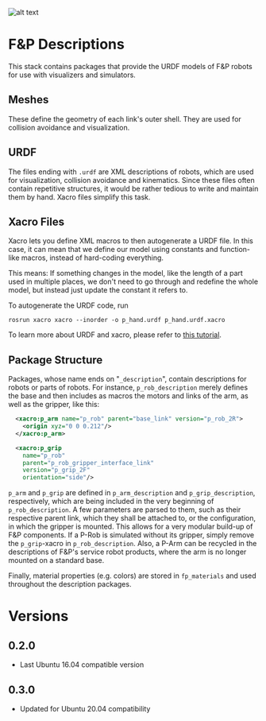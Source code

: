 ![alt text](https://www.fp-robotics.com/wp-content/themes/fprobot/img/fp-robotics_logo.png "F&P Robotics AG")

# F&amp;P Descriptions

This stack contains packages that provide the URDF models of F&amp;P robots for 
use with visualizers and simulators.

## Meshes
These define the geometry of each link's outer shell. They are used for 
collision avoidance and visualization.

## URDF
The files ending with `.urdf` are XML descriptions of robots, which are used for 
visualization, collision avoidance and kinematics. Since these files often 
contain repetitive structures, it would be rather tedious to write and maintain 
them by hand. Xacro files simplify this task.

## Xacro Files
Xacro lets you define XML macros to then autogenerate a URDF file. In this case, 
it can mean that we define our model using constants and function-like macros, 
instead of hard-coding everything.

This means: If something changes in the model, like the length of a part used in 
multiple places, we don't need to go through and redefine the whole model, but 
instead just update the constant it refers to.

To autogenerate the URDF code, run

```
rosrun xacro xacro --inorder -o p_hand.urdf p_hand.urdf.xacro
```

To learn more about URDF and xacro, please refer to 
[this tutorial](http://wiki.ros.org/urdf/Tutorials "URDF tutorials").

## Package Structure
Packages, whose name ends on "`_description`", contain descriptions for robots 
or parts of robots. For instance, `p_rob_description` merely defines the base 
and then includes as macros the motors and links of the arm, as well as the 
gripper, like this:

```xml
  <xacro:p_arm name="p_rob" parent="base_link" version="p_rob_2R">
    <origin xyz="0 0 0.212"/>
  </xacro:p_arm>

  <xacro:p_grip
    name="p_rob"
    parent="p_rob_gripper_interface_link"
    version="p_grip_2F"
    orientation="side"/>
```

`p_arm` and `p_grip` are defined in `p_arm_description` and 
`p_grip_description`, respectively, which are being included in the very 
beginning of `p_rob_description`. A few parameters are parsed to them, such as 
their respective parent link, which they shall be attached to, or the 
configuration, in which the gripper is mounted. This allows for a very modular 
build-up of F&amp;P  components. If a P-Rob is simulated without its gripper, 
simply remove the `p_grip`-xacro in `p_rob_description`. Also, a P-Arm can be 
recycled in the descriptions of F&amp;P's service robot products, where the arm 
is no longer mounted on a standard base.

Finally, material properties (e.g. colors) are stored in `fp_materials` and used 
throughout the description packages.

# Versions
## 0.2.0
- Last Ubuntu 16.04 compatible version
## 0.3.0
- Updated for Ubuntu 20.04 compatibility

